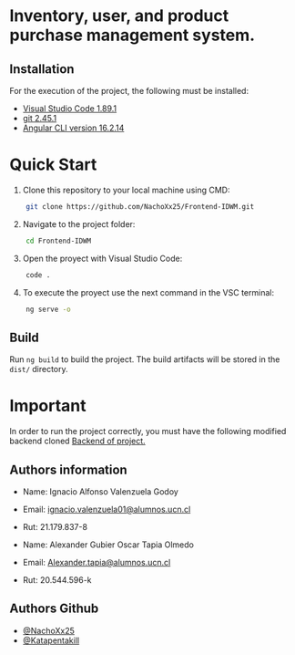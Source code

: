 # Inventory, user, and product purchase management system.

## Installation
For the execution of the project, the following must be installed:
-   [Visual Studio Code 1.89.1](https://code.visualstudio.com/?wt.mc_id=vscom_downloads)
-   [git 2.45.1](https://git-scm.com/downloads)
- [Angular CLI version 16.2.14](https://v16.angular.io/guide/setup-local)

# Quick Start
1. Clone this repository to your local machine using CMD:
```bash
    git clone https://github.com/NachoXx25/Frontend-IDWM.git
```
2. Navigate to the project folder:
```bash
    cd Frontend-IDWM
```
3. Open the proyect with Visual Studio Code:
```bash
    code .
```
4. To execute the proyect use the next command in the VSC terminal:
```bash
    ng serve -o 
```

## Build

Run `ng build` to build the project. The build artifacts will be stored in the `dist/` directory.

# Important 
In order to run the project correctly, you must have the following modified backend cloned [Backend of project.](https://github.com/Katapentakill/Backend-Editado-Taller2-WebMovil.git)

## Authors information
- Name: Ignacio Alfonso Valenzuela Godoy
- Email: ignacio.valenzuela01@alumnos.ucn.cl 
- Rut: 21.179.837-8

- Name: Alexander Gubier Oscar Tapia Olmedo
- Email: Alexander.tapia@alumnos.ucn.cl
- Rut: 20.544.596-k

## Authors Github
- [@NachoXx25](https://github.com/NachoXx25)
- [@Katapentakill](https://github.com/Katapentakill)

